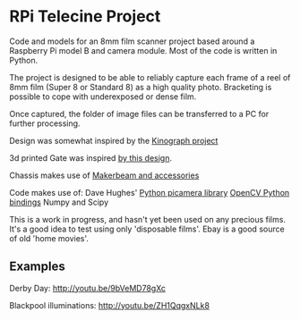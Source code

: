 RPi Telecine Project
====================

Code and models for an 8mm film scanner project based around a Raspberry Pi model B and camera module.
Most of the code is written in Python.

The project is designed to be able to reliably capture each frame of a reel of 8mm film 
(Super 8 or Standard 8) as a high quality photo. Bracketing is possible to cope with underexposed
or dense film.

Once captured, the folder of image files can be transferred to a PC for further processing.

Design was somewhat inspired by the [Kinograph project](http://kinograph.cc/)

3d printed Gate was inspired [by this design](http://www.mets-telecinesystem.co.uk/index.php/how-its-made/making-the-film-gate).

Chassis makes use of [Makerbeam and accessories](http://www.makerbeam.eu/)

Code makes use of:
Dave Hughes' [Python picamera library](https://pypi.python.org/pypi/picamera/1.5)
[OpenCV Python bindings](http://opencv.org/)
Numpy and Scipy

This is a work in progress, and hasn't yet been used on any precious films. It's a good idea to
test using only 'disposable films'. Ebay is a good source of old 'home movies'.

Examples
--------

Derby Day: http://youtu.be/9bVeMD78gXc

Blackpool illuminations: http://youtu.be/ZH1QqgxNLk8